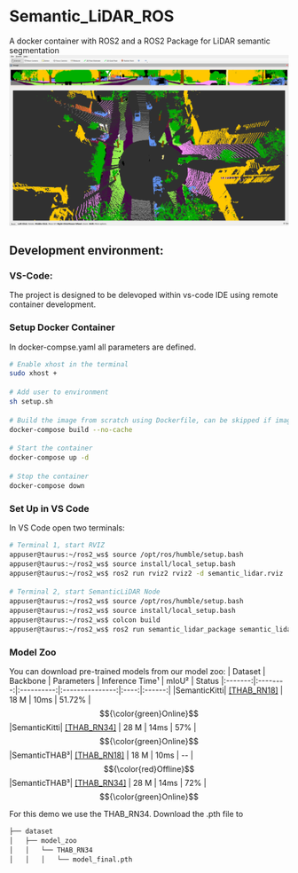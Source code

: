 # Semantic_LiDAR_ROS

A docker container with ROS2 and a ROS2 Package for LiDAR semantic segmentation
![rgbImage](images/rviz_screenshot_2024_05_06-07_43_07.png)

## Development environment:

### VS-Code:
The project is designed to be delevoped within vs-code IDE using remote container development.

### Setup Docker Container
In docker-compse.yaml all parameters are defined.
```bash
# Enable xhost in the terminal
sudo xhost +

# Add user to environment
sh setup.sh

# Build the image from scratch using Dockerfile, can be skipped if image already exists or is loaded from docker registry
docker-compose build --no-cache

# Start the container
docker-compose up -d

# Stop the container
docker-compose down
```

### Set Up in VS Code
In VS Code open two terminals:
```bash
# Terminal 1, start RVIZ
appuser@taurus:~/ros2_ws$ source /opt/ros/humble/setup.bash
appuser@taurus:~/ros2_ws$ source install/local_setup.bash
appuser@taurus:~/ros2_ws$ ros2 run rviz2 rviz2 -d semantic_lidar.rviz

# Terminal 2, start SemanticLiDAR Node
appuser@taurus:~/ros2_ws$ source /opt/ros/humble/setup.bash
appuser@taurus:~/ros2_ws$ source install/local_setup.bash
appuser@taurus:~/ros2_ws$ colcon build
appuser@taurus:~/ros2_ws$ ros2 run semantic_lidar_package semantic_lidar_node
```
### Model Zoo
You can download pre-trained models from our model zoo:
| Dataset | Backbone | Parameters | Inference Time¹ | mIoU² | Status 
|:-------:|:--------:|:----------:|:---------------:|:----:|:------:|
|SemanticKitti| [[THAB_RN18]](https://drive.google.com/drive/folders/1blLMyAXlmSCHIvQhBRWdbkCvDqQtW4AR?usp=sharing) |  18 M      |  10ms  | 51.72%  | $${\color{green}Online}$$ 
|SemanticKitti| [[THAB_RN34]](https://drive.google.com/drive/folders/1mDyPiZBHOi1mDpw-tvoqWRuKqjcod6N4?usp=sharing) |  28 M      |  14ms  | 57%  | $${\color{green}Online}$$ 
|SemanticTHAB³| [[THAB_RN18]](https://de.wikipedia.org/wiki/HTTP_404) |  18 M      |  10ms  | --  | $${\color{red}Offline}$$
|SemanticTHAB³| [[THAB_RN34]](https://drive.google.com/drive/folders/1tmyw1RNRtcm3tHld2owxVHm1-2Fvrnzn?usp=sharing) |  28 M      |  14ms  | 72%  | $${\color{green}Online}$$ 

For this demo we use the THAB_RN34.
Download the .pth file to
```bash
├── dataset
│   ├── model_zoo
│   │   └── THAB_RN34
│   │   │   └── model_final.pth
```

